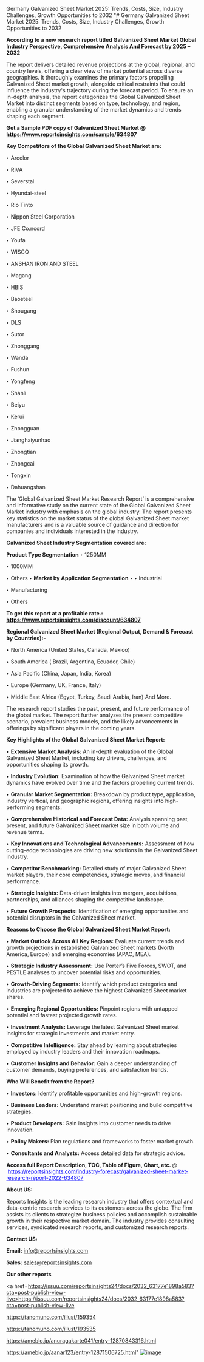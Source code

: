 Germany Galvanized Sheet Market 2025: Trends, Costs, Size, Industry Challenges, Growth Opportunities to 2032
"# Germany Galvanized Sheet Market 2025: Trends, Costs, Size, Industry Challenges, Growth Opportunities to 2032

<strong>According to a new research report titled Galvanized Sheet Market Global Industry Perspective, Comprehensive Analysis And Forecast by 2025 – 2032</strong>

The report delivers detailed revenue projections at the global, regional, and country levels, offering a clear view of market potential across diverse geographies. It thoroughly examines the primary factors propelling Galvanized Sheet market growth, alongside critical restraints that could influence the industry's trajectory during the forecast period. To ensure an in-depth analysis, the report categorizes the Global Galvanized Sheet Market into distinct segments based on type, technology, and region, enabling a granular understanding of the market dynamics and trends shaping each segment.

<strong>Get a Sample PDF copy of Galvanized Sheet Market </strong><strong>@<a href=https://www.reportsinsights.com/sample/634807 style=color:#0000ff;> https://www.reportsinsights.com/sample/634807</a></strong></font>

<strong>Key Competitors of the Global Galvanized Sheet Market are:</strong>

‣ Arcelor

‣ RIVA

‣ Severstal

‣ Hyundai-steel

‣ Rio Tinto

‣ Nippon Steel Corporation

‣ JFE
 Co.ncord

‣ Youfa

‣ WISCO

‣ ANSHAN IRON AND STEEL

‣ Magang

‣ HBIS

‣ Baosteel

‣ Shougang

‣ DLS

‣ Sutor

‣ Zhonggang

‣ Wanda

‣ Fushun

‣ Yongfeng

‣ Shanli

‣ Beiyu

‣ Kerui

‣ Zhongguan

‣ Jianghaiyunhao

‣ Zhongtian

‣ Zhongcai

‣ Tongxin

‣ Dahuangshan

The ‘Global Galvanized Sheet Market Research Report’ is a comprehensive and informative study on the current state of the Global Galvanized Sheet Market industry with emphasis on the global industry. The report presents key statistics on the market status of the global Galvanized Sheet market manufacturers and is a valuable source of guidance and direction for companies and individuals interested in the industry.

<strong>Galvanized Sheet Industry Segmentation covered are:</strong>

<strong>Product Type Segmentation</strong>
‣
1250MM

‣ 1000MM

‣ Others
‣ 
<strong>Market by Application Segmentation</strong>
‣
‣  Industrial

‣ Manufacturing

‣ Others

<strong>To get this report at a profitable rate.: <a href=https://www.reportsinsights.com/discount/634807 style=color:#0000ff;>https://www.reportsinsights.com/discount/634807</a></strong></font>

<strong>Regional Galvanized Sheet Market (Regional Output, Demand &amp; Forecast by Countries):-</strong>

• North America (United States, Canada, Mexico)

• South America ( Brazil, Argentina, Ecuador, Chile)

• Asia Pacific (China, Japan, India, Korea)

• Europe (Germany, UK, France, Italy)

• Middle East Africa (Egypt, Turkey, Saudi Arabia, Iran) And More.

The research report studies the past, present, and future performance of the global market. The report further analyzes the present competitive scenario, prevalent business models, and the likely advancements in offerings by significant players in the coming years.

<strong>Key Highlights of the Global Galvanized Sheet Market Report:</strong>

• <strong>Extensive Market Analysis:</strong> An in-depth evaluation of the Global Galvanized Sheet Market, including key drivers, challenges, and opportunities shaping its growth.

• <strong>Industry Evolution:</strong> Examination of how the Galvanized Sheet market dynamics have evolved over time and the factors propelling current trends.

• <strong>Granular Market Segmentation:</strong> Breakdown by product type, application, industry vertical, and geographic regions, offering insights into high-performing segments.

• <strong>Comprehensive Historical and Forecast Data:</strong> Analysis spanning past, present, and future Galvanized Sheet market size in both volume and revenue terms.

• <strong>Key Innovations and Technological Advancements:</strong> Assessment of how cutting-edge technologies are driving new solutions in the Galvanized Sheet industry.

• <strong>Competitor Benchmarking:</strong> Detailed study of major Galvanized Sheet market players, their core competencies, strategic moves, and financial performance.

• <strong>Strategic Insights:</strong> Data-driven insights into mergers, acquisitions, partnerships, and alliances shaping the competitive landscape.

• <strong>Future Growth Prospects:</strong> Identification of emerging opportunities and potential disruptors in the Galvanized Sheet market.

<strong>Reasons to Choose the Global Galvanized Sheet Market Report:</strong>

• <strong>Market Outlook Across All Key Regions:</strong> Evaluate current trends and growth projections in established Galvanized Sheet markets (North America, Europe) and emerging economies (APAC, MEA).

• <strong>Strategic Industry Assessment:</strong> Use Porter’s Five Forces, SWOT, and PESTLE analyses to uncover potential risks and opportunities.

• <strong>Growth-Driving Segments:</strong> Identify which product categories and industries are projected to achieve the highest Galvanized Sheet market shares.

• <strong>Emerging Regional Opportunities:</strong> Pinpoint regions with untapped potential and fastest projected growth rates.

• <strong>Investment Analysis:</strong> Leverage the latest Galvanized Sheet market insights for strategic investments and market entry.

• <strong>Competitive Intelligence:</strong> Stay ahead by learning about strategies employed by industry leaders and their innovation roadmaps.

• <strong>Customer Insights and Behavior:</strong> Gain a deeper understanding of customer demands, buying preferences, and satisfaction trends.

<strong>Who Will Benefit from the Report?</strong>

• <strong>Investors:</strong> Identify profitable opportunities and high-growth regions.

• <strong>Business Leaders:</strong> Understand market positioning and build competitive strategies.

• <strong>Product Developers:</strong> Gain insights into customer needs to drive innovation.

• <strong>Policy Makers:</strong> Plan regulations and frameworks to foster market growth.

• <strong>Consultants and Analysts:</strong> Access detailed data for strategic advice.
</ul>
<strong>Access full Report Description, TOC, Table of Figure, Chart, etc. </strong>@  <a href=https://reportsinsights.com/industry-forecast/galvanized-sheet-market-research-report-2022-634807 style=color:#0000ff;>https://reportsinsights.com/industry-forecast/galvanized-sheet-market-research-report-2022-634807</a></font>

<strong><strong>About US</strong>:</strong>

Reports Insights is the leading research industry that offers contextual and data-centric research services to its customers across the globe. The firm assists its clients to strategize business policies and accomplish sustainable growth in their respective market domain. The industry provides consulting services, syndicated research reports, and customized research reports.

<strong>Contact US:</strong>

<p class=""""><b>Email:</b> <a href=mailto:info@reportsinsights.com>info@reportsinsights.com</a></p>
<p class=""""><b>Sales:</b> <a href=mailto:sales@reportsinsights.com>sales@reportsinsights.com</a></p>

<strong>Our other reports</strong>

<a href=https://issuu.com/reportsinsights24/docs/2032_63177e1898a583?cta=post-publish-view-live>https://issuu.com/reportsinsights24/docs/2032_63177e1898a583?cta=post-publish-view-live</a>

<a href=https://tanomuno.com/illust/159354>https://tanomuno.com/illust/159354</a>

<a href=https://tanomuno.com/illust/193535>https://tanomuno.com/illust/193535</a>

<a href=https://ameblo.jp/anuragakarte041/entry-12870843316.html>https://ameblo.jp/anuragakarte041/entry-12870843316.html</a>

<a href=https://ameblo.jp/aanar123/entry-12871506725.html>https://ameblo.jp/aanar123/entry-12871506725.html</a>"
![image](https://github.com/user-attachments/assets/9ce7c9dd-3a33-4b5f-88e5-5eb9bd9824c1)
